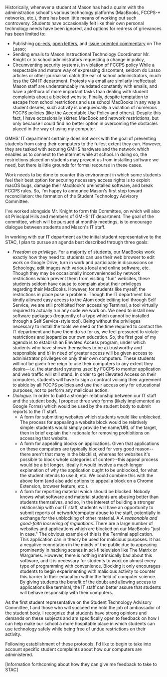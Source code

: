 Historically, whenever a student at Mason has had a qualm with the administration school's various technology platforms (MacBooks, FCCPS-\* networks, etc.), there has been little means of working out such controversy. Students have occasionally felt like their own personal technology needs have been ignored, and options for redress of grievances has been limited to:
* Publishing [op-eds](http://gmhslasso.org/1769/features/school-macbooks-further-padlocked/), [open letters](https://gmhslasso.org/1152/opinion/open-letter-about-laptop-reimaging/), and [issue-oriented commentary](http://gmhslasso.org/1166/news/where-oh-where-did-all-my-docs-go/) on The Lasso;
* Sending emails to Mason Instructional Technology Coordinator Mr. Knight or to school administrators requesting a change in policy,
* Circumventing security systems, in violation of FCCPS policy
While a respectable and mature way of expressing discontent, seldom do Lasso articles or other journalism catch the ear of school administrators, much less the GM IT department. Protests via email are similarly ineffectual: Mason staff are understandably inundated constantly with emails, and have a plethora of more important tasks than dealing with student complaints about a blocked website. Finally, despite temptation to escape from school restrictions and use school MacBooks in any way a student desires, such activity is unequivocally a violation of numerous FCCPS policies (like the Acceptable Use Policy and others). Despite this fact, I have occasionally skirted MacBook and network restrictions, but only because I could find no better option in overcoming the obstacles placed in the way of using my computer.

GMHS' IT department certainly does not work with the goal of preventing students from using their computers to the fullest extent they can. However, they are tasked with securing GMHS hardware and the network which enables us to connect to the internet while at school. In doing so, the restrictions placed on students may prevent us from installing software we need, but there is little grounds for formal recourse in these cases.

Work needs to be done to counter this environment in which some students feel their best option for securing necessary access rights is to exploit macOS bugs, damage their MacBook's preinstalled software, and break FCCPS rules. So, I'm happy to announce Mason's first step toward reconciliation: the formation of the Student Technology Advisory Committee.

I've worked alongside Mr. Knight to form this Committee, on which will also sit Principal Hills and members of GMHS' IT department. The goal of the committee, which will be pursued at monthly meetings, is to encourage dialogue between students and Mason's IT staff.

In working with our IT department as the initial student representative to the STAC, I plan to pursue an agenda best described through three goals:
* _Freedom as privilege._ For a majority of students, our MacBooks work exactly how they need to: students can use their web browser to edit work on Google Drive, turn in work and participate in discussions on Schoology, edit images with various local and online software, etc. Though they may be occasionally inconvenienced by network restrictions which prevent them from visiting "fun" websites, these students seldom have cause to complain about their privileges regarding their MacBooks. However, for students like myself, the restrictions in place pose a problem. Though the IT department has kindly allowed easy access to the Atom code editing tool through Self Service, we are still prohibited from accessing Terminal, a tool virtually required to actually run any code we work on. We need to install new software packages (frequently of a type which cannot be installed through a Self Service-style tool). Being without the privileges necessary to install the tools we need or the time required to contact the IT department and have them do so for us, we feel pressured to violate restrictions and jeopardize our own education. So, the first goal of my agenda is to establish an Elevated Access program, under which students who have shown themselves to be a) trustworthy and responsible and b) in need of greater access will be given access to administrator privileges on only their own computers. These students will not be given free reign to use their computers to any extent they desire—i.e. the standard systems used by FCCPS to monitor application and web traffic will still stand. In order to get Elevated Access on their computers, students will have to sign a contract voicing their agreement to abide by all FCCPS policies and use their access only for educational purposes, not to perform any malicious action.
* _Dialogue._ In order to build a stronger relationship between our IT staff and the student body, I propose three web forms (likely implemented as Google Forms) which would be used by the student body to submit reports to the IT staff.
    * A form for submitting websites which students would like unblocked. The process for appealing a website block would be relatively simple: students would simply provide the name/URL of the target, then in brief explain their rationale for removing prohibitions on accessing that website.
    * A form for appealing blocks on applications. Given that applications on these computers are typically blocked for very good reason--there aren't that many in the blacklist, whereas for websites it's possible to block whole categories of content--this appeal process would be a bit longer. Ideally it would involve a much longer explanation of why the application ought to be unblocked, for what the student intends to use it, etc. We could combine this with the above form (and also add options to appeal a block on a Chrome Extension, browser feature, etc.).
    * A form for reporting material which should be blocked. Nobody knows what software and material students are abusing better than students themselves, and so, in the interest of building a stronger relationship with our IT staff, students will have an opportunity to submit reports of network/computer abuse to the staff, potentially in exchange for the unblocking of other material.
A _A reasonable and good-faith loosening of regulations._ There are a large number of websites and applications which are blocked on our MacBooks "just in case." The obvious example of this is the Terminal application. This application can in theory be used for malicious purposes. It has a negative connotation in the minds of the public due to appearing prominently in hacking scenes in sci-fi television like The Matrix or Wargames. However, there is nothing intrinsically bad about this software, and it is necessary for students to work on almost every type of programming with convenience. Blocking it only encourages students to begin experimenting with malicious activity to counter this barrier to their education within the field of computer science. By giving students the benefit of the doubt and allowing access to applications like terminal, the IT staff can better assure that students will behave responsibly with their computers.

As the first student representative on the Student Technology Advisory Committee, I and those who will succeed me hold the job of ambassador of the student body. I recognize that students have strong opinions and demands on these subjects and am specifically open to feedback on how I can help make our school a more hospitable place in which students can use technology safely while being free of undue restrictions on their activity.

Following establishment of these protocols, I'd like to begin to take into account specific student complaints about how our computers are administered.

[Information forthcoming about how they can give me feedback to take to STAC]
